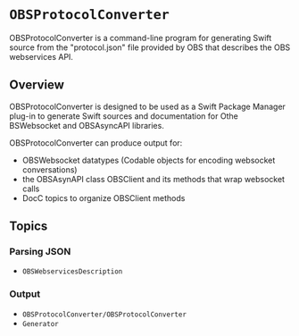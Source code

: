 # ``OBSProtocolConverter``

OBSProtocolConverter is a command-line program for generating Swift source
from the "protocol.json" file provided by OBS that describes the OBS
webservices API.


## Overview

OBSProtocolConverter is designed to be used as a Swift Package Manager
plug-in to generate Swift sources and documentation for Othe BSWebsocket
and OBSAsyncAPI libraries.

OBSProtocolConverter can produce output for:

- OBSWebsocket datatypes (Codable objects for encoding websocket conversations)
- the OBSAsynAPI class OBSClient and its methods that wrap websocket calls
- DocC topics to organize OBSClient methods

## Topics

### Parsing JSON

- ``OBSWebservicesDescription``

### Output

- ``OBSProtocolConverter/OBSProtocolConverter``
- ``Generator``

